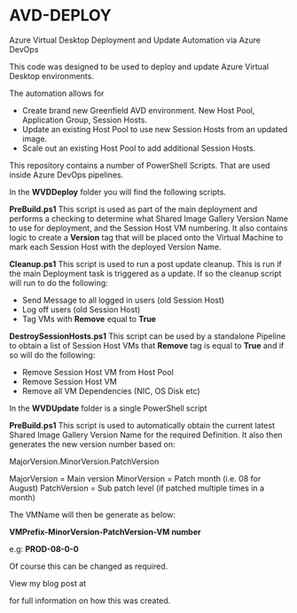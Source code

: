 # AVD-DEPLOY
Azure Virtual Desktop Deployment and Update Automation via Azure DevOps

This code was designed to be used to deploy and update Azure Virtual Desktop environments.

The automation allows for 

-	Create brand new Greenfield AVD environment. New Host Pool, Application Group, Session Hosts.
-	Update an existing Host Pool to use new Session Hosts from an updated image.
-	Scale out an existing Host Pool to add additional Session Hosts.

This repository contains a number of PowerShell Scripts. That are used inside Azure DevOps pipelines.

In the **WVDDeploy** folder you will find the following scripts.

**PreBuild.ps1**
This script is used as part of the main deployment and performs a checking to determine what Shared Image Gallery Version Name to use for deployment, and the Session Host VM numbering.
It also contains logic to create a **Version** tag that will be placed onto the Virtual Machine to mark each Session Host with the deployed Version Name.

**Cleanup.ps1**
This script is used to run a post update cleanup. This is run if the main Deployment task is triggered as a update. If so the cleanup script will run to do the following:
- Send Message to all logged in users (old Session Host)
- Log off users (old Session Host)
- Tag VMs with **Remove** equal to **True**

**DestroySessionHosts.ps1**
This script can be used by a standalone Pipeline to obtain a list of Session Host VMs that **Remove** tag is equal to **True** and if so will do the following:
- Remove Session Host VM from Host Pool
- Remove Session Host VM
- Remove all VM Dependencies (NIC, OS Disk etc)

In the **WVDUpdate** folder is a single PowerShell script

**PreBuild.ps1**
This script is used to automatically obtain the current latest Shared Image Gallery Version Name for the required Definition. 
It also then generates the new version number based on:

MajorVersion.MinorVersion.PatchVersion

MajorVersion = Main version
MinorVersion = Patch month (i.e. 08 for August)
PatchVersion = Sub patch level (if patched multiple times in a month)

The VMName will then be generate as below:

**VMPrefix-MinorVersion-PatchVersion-VM number**

e.g: **PROD-08-0-0**

Of course this can be changed as required.
 
View my blog post at 

<link to come>

for full information on how this was created.
